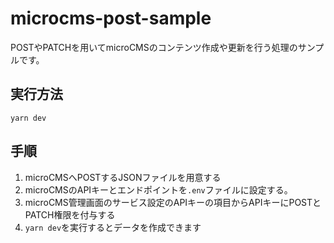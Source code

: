 # microcms-post-sample

POSTやPATCHを用いてmicroCMSのコンテンツ作成や更新を行う処理のサンプルです。

## 実行方法

`yarn dev`

## 手順

1. microCMSへPOSTするJSONファイルを用意する
2. microCMSのAPIキーとエンドポイントを`.env`ファイルに設定する。
3. microCMS管理画面のサービス設定のAPIキーの項目からAPIキーにPOSTとPATCH権限を付与する
4. `yarn dev`を実行するとデータを作成できます

